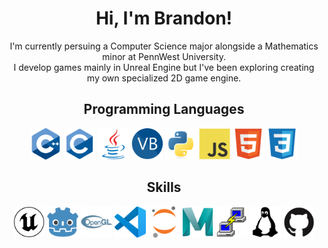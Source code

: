 <h1 align="center">Hi, I'm Brandon!</h1>
<p align="center">
  I'm currently persuing a Computer Science major alongside a Mathematics minor at PennWest University. <br>
  I develop games mainly in Unreal Engine but I've been exploring creating my own specialized 2D game engine. <br>
</p>

<h2 align="center">Programming Languages</h2>
<p align="center">
  <img height="50em" width="50em" src="https://github.com/devicons/devicon/blob/master/icons/cplusplus/cplusplus-original.svg"/>
  <img height="50em" width="50em" src="https://github.com/devicons/devicon/blob/master/icons/c/c-original.svg"/>
  <img height="50em" width="50em" src="https://github.com/devicons/devicon/blob/master/icons/java/java-original.svg"/>
  <img height="50em" width="50em" src="https://github.com/devicons/devicon/blob/master/icons/visualbasic/visualbasic-original.svg"/>
  <img height="50em" width="50em" src="https://github.com/devicons/devicon/blob/master/icons/python/python-original.svg"/>
  <img height="50em" width="50em" src="https://github.com/devicons/devicon/blob/master/icons/javascript/javascript-original.svg"/>
  <img height="50em" width="50em" src="https://github.com/devicons/devicon/blob/master/icons/html5/html5-original.svg"/>
  <img height="50em" width="50em" src="https://github.com/devicons/devicon/blob/master/icons/css3/css3-original.svg"/>
</p>

<h2 align="center">Skills</h2>
<p align="center">
  <img height="50em" width="50em" src="https://github.com/devicons/devicon/blob/master/icons/unrealengine/unrealengine-original.svg"/>
  <img height="50em" width="50em" src="https://github.com/devicons/devicon/blob/master/icons/godot/godot-original.svg"/>
  <img height="50em" width="50em" src="https://github.com/devicons/devicon/blob/master/icons/opengl/opengl-original.svg"/>
  <img height="50em" width="50em" src="https://github.com/devicons/devicon/blob/master/icons/vscode/vscode-original.svg"/>
  <img height="50em" width="50em" src="https://github.com/devicons/devicon/blob/master/icons/jupyter/jupyter-original.svg"/>
  <img height="50em" width="50em" src="https://github.com/devicons/devicon/blob/master/icons/maya/maya-original.svg"/>
  <img height="50em" width="50em" src="https://github.com/devicons/devicon/blob/master/icons/putty/putty-original.svg"/>
  <img height="50em" width="50em" src="https://github.com/devicons/devicon/blob/master/icons/linux/linux-plain.svg"/>
  <img height="50em" width="50em" src="https://github.com/devicons/devicon/blob/master/icons/github/github-original.svg"/>
</p>
<!--
<h2 align="center">My GitHub Stats</h2>
<p align="center">
  <img src="https://github-readme-stats.vercel.app/api?username=Bwright257&show_icons=true&theme=dracula"/>
</p>
<p align="center">
  <img src="https://github-readme-stats.vercel.app/api/top-langs/?username=Bwright257&layout=compact&theme=dracula"/>
</p>
-->
